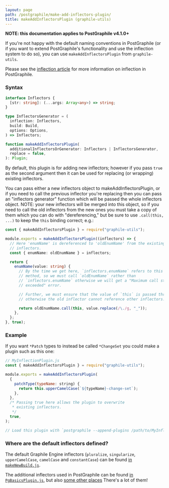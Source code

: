 ```yaml
---
layout: page
path: /postgraphile/make-add-inflectors-plugin/
title: makeAddInflectorsPlugin (graphile-utils)
---
```


**NOTE: this documentation applies to PostGraphile v4.1.0+**

If you're not happy with the default naming conventions in PostGraphile (or if
you want to extend PostGraphile's functionality and use the inflection system to
do so), you can use `makeAddInflectorsPlugin` from `graphile-utils`.

Please see the [inflection article](./inflection/) for more information on
inflection in PostGraphile.

### Syntax

```ts
interface Inflectors {
  [str: string]: (...args: Array<any>) => string;
}

type InflectorsGenerator = (
  inflection: Inflectors,
  build: Build,
  options: Options,
) => Inflectors;

function makeAddInflectorsPlugin(
  additionalInflectorsOrGenerator: Inflectors | InflectorsGenerator,
  replace = false,
): Plugin;
```

By default, this plugin is for adding new inflectors; however if you pass `true`
as the second argument then it can be used for replacing (or wrapping) existing
inflectors.

You can pass either a new inflectors object to makeAddInflectorsPlugin, or if
you need to call the previous inflector you're replacing then you can pass an
"inflectors generator" function which will be passed the whole inflectors
object. NOTE: your new inflectors will be merged into this object, so if you
need to call the old inflectors from the new ones you must take a copy of them
which you can do with "dereferencing," but be sure to use `.call(this, ...)` to
keep the `this` binding correct; e.g.:

```ts
const { makeAddInflectorsPlugin } = require("graphile-utils");

module.exports = makeAddInflectorsPlugin((inflectors) => {
  // Here 'enumName' is dereferenced to 'oldEnumName' from the existing
  // inflectors.
  const { enumName: oldEnumName } = inflectors;

  return {
    enumName(value: string) {
      // By the time we get here, `inflectors.enumName` refers to this very
      // method, so we must call `oldEnumName` rather than
      // `inflectors.enumName` otherwise we will get a "Maximum call stack size
      // exceeded" error.

      // Further, we must ensure that the value of `this` is passed through
      // otherwise the old inflector cannot reference other inflectors.

      return oldEnumName.call(this, value.replace(/\./g, "_"));
    },
  };
}, true);
```

### Example

If you want `*Patch` types to instead be called `*ChangeSet` you could make a
plugin such as this one:

```js {6-8}
// MyInflectionPlugin.js
const { makeAddInflectorsPlugin } = require("graphile-utils");

module.exports = makeAddInflectorsPlugin(
  {
    patchType(typeName: string) {
      return this.upperCamelCase(`${typeName}-change-set`);
    },
  },
  /* Passing true here allows the plugin to overwrite
   * existing inflectors.
   */
  true,
);

// Load this plugin with `postgraphile --append-plugins /path/to/MyInflectionPlugin.js`
```

### Where are the default inflectors defined?

The default Graphile Engine inflectors (`pluralize`, `singularize`,
`upperCamelCase`, `camelCase` and `constantCase`) can be found
[in `makeNewBuild.js`](https://github.com/graphile/graphile-engine/blob/v4.4.4/packages/graphile-build/src/makeNewBuild.js#L929-L997).

The additional inflectors used in PostGraphile can be found
[in `PgBasicsPlugin.js`](https://github.com/graphile/graphile-engine/blob/v4.4.4/packages/graphile-build-pg/src/plugins/PgBasicsPlugin.js#L383-L874),
but also
[some other places](<https://github.com/graphile/graphile-engine/search?q="hook inflection">)
There's a lot of them!
